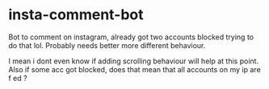 # insta-comment-bot
Bot to comment on instagram, already got two accounts blocked trying to do that lol. Probably needs better more different behaviour.

I mean i dont even know if adding scrolling behaviour will help at this point. Also if some acc got blocked, does that mean that all accounts on my ip are f ed ?
